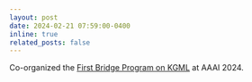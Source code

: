 ```yaml
---
layout: post
date: 2024-02-21 07:59:00-0400
inline: true
related_posts: false
---
```


Co-organized the [First Bridge Program on KGML](https://sites.google.com/vt.edu/kgml-bridge-aaai-24/) at AAAI 2024.
